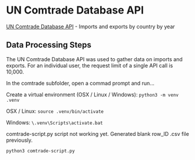 # UN Comtrade Database API

[UN Comtrade Database API](https://comtrade.un.org/data/dev/portal/) - Imports and exports by country by year


## Data Processing Steps

The UN Comtrade Database API was used to gather data on imports and exports.
For an individual user, the request limit of a single API call is 10,000. 


In the comtrade subfolder, open a commad prompt and run...

Create a virtual environment (OSX / Linux / Windows):
`python3 -m venv .venv`

OSX / Linux:
`source .venv/bin/activate`

Windows:
`\.venv\Scripts\activate.bat`


comtrade-script.py script not working yet. Generated blank row_ID .csv file previously. 

	python3 comtrade-script.py
